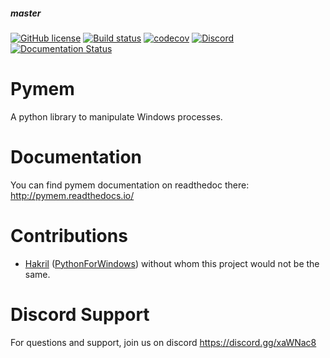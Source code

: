 ##### master

[![GitHub license](https://img.shields.io/github/license/srounet/pymem.svg)](https://github.com/srounet/Pymem/)
[![Build status](https://ci.appveyor.com/api/projects/status/sfdvrtuh9qa2f3aa/branch/master?svg=true)](https://ci.appveyor.com/project/srounet/pymem/branch/master)
[![codecov](https://codecov.io/gh/srounet/Pymem/branch/master/graph/badge.svg)](https://codecov.io/gh/srounet/Pymem/branch/master)
[![Discord](https://img.shields.io/discord/342944948770963476.svg)](https://discord.gg/xaWNac8)
[![Documentation Status](https://readthedocs.org/projects/pymem/badge/?version=latest)](https://pymem.readthedocs.io/?badge=latest)


Pymem
=====

A python library to manipulate Windows processes.

Documentation
=============
You can find pymem documentation on readthedoc there: http://pymem.readthedocs.io/

Contributions
=============

- [Hakril](https://www.google.com "Hakril's Github profil") ([PythonForWindows](https://github.com/hakril/PythonForWindows/)) without whom this project would not be the same.


Discord Support
===============
For questions and support, join us on discord https://discord.gg/xaWNac8
